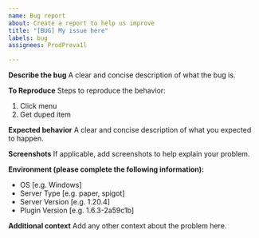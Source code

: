 ```yaml
---
name: Bug report
about: Create a report to help us improve
title: "[BUG] My issue here"
labels: bug
assignees: ProdPreva1l

---
```


**Describe the bug**
A clear and concise description of what the bug is.

**To Reproduce**
Steps to reproduce the behavior:
1. Click menu
2. Get duped item

**Expected behavior**
A clear and concise description of what you expected to happen.

**Screenshots**
If applicable, add screenshots to help explain your problem.

**Environment (please complete the following information):**
 - OS [e.g. Windows]
 - Server Type [e.g. paper, spigot]
 - Server Version [e.g. 1.20.4]
 - Plugin Version [e.g. 1.6.3-2a59c1b]


**Additional context**
Add any other context about the problem here.
